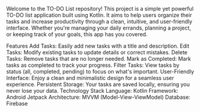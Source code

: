Welcome to the TO-DO List repository! This project is a simple yet powerful TO-DO list application built using Kotlin. It aims to help users organize their tasks and increase productivity through a clean, intuitive, and user-friendly interface. Whether you're managing your daily errands, planning a project, or keeping track of your goals, this app has you covered.

Features
Add Tasks: Easily add new tasks with a title and description.
Edit Tasks: Modify existing tasks to update details or correct mistakes.
Delete Tasks: Remove tasks that are no longer needed.
Mark as Completed: Mark tasks as completed to track your progress.
Filter Tasks: View tasks by status (all, completed, pending) to focus on what's important.
User-Friendly Interface: Enjoy a clean and minimalistic design for a seamless user experience.
Persistent Storage: Your tasks are saved locally, ensuring you never lose your data.
Technology Stack
Language: Kotlin
Framework: Android Jetpack
Architecture: MVVM (Model-View-ViewModel)
Database: Firebase
